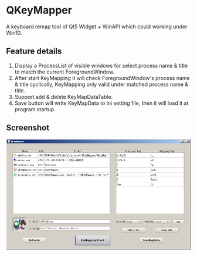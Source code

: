 # QKeyMapper
A keyboard remap tool of Qt5 Widget + WinAPI which could working under Win10.

## Feature details
1. Display a ProcessList of visible windows for select process name & title to match the current ForegroundWindow.  
2. After start KeyMapping it will check ForegroundWindow's process name & title cyclically, KeyMapping only valid under matched process name & title.
3. Support add & delete KeyMapDataTable.
4. Save button will write KeyMapData to ini setting file, then it will load it at program startup.

## Screenshot
![Screenshot](https://raw.githubusercontent.com/Zalafina/QKeyMapper/master/screenshot/QKeyMapper_screenshot.png)
